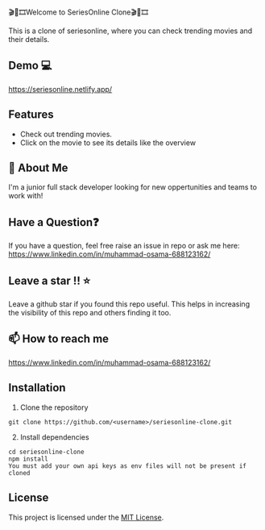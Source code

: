 
🎬🍿🎞️Welcome to SeriesOnline Clone🎬🍿🎞️

This is a clone of seriesonline, where you can check trending movies and their details.

## Demo 💻

https://seriesonline.netlify.app/



## Features

- Check out trending movies.
- Click on the movie to see its details like the overview


## 🌠 About Me
I'm a junior full stack developer looking for new oppertunities and teams to work with!


## Have a Question❓
If you have a question, feel free raise an issue in repo or ask me here: https://www.linkedin.com/in/muhammad-osama-688123162/ 

## Leave a star !! ⭐
Leave a github star if you found this repo useful. This helps in increasing the visibility of this repo and others finding it too.

## 📫 How to reach me
https://www.linkedin.com/in/muhammad-osama-688123162/


## Installation

1. Clone the repository
```
git clone https://github.com/<username>/seriesonline-clone.git
```

2. Install dependencies
```
cd seriesonline-clone
npm install
You must add your own api keys as env files will not be present if cloned
```


## License

This project is licensed under the [MIT License](LICENSE).
